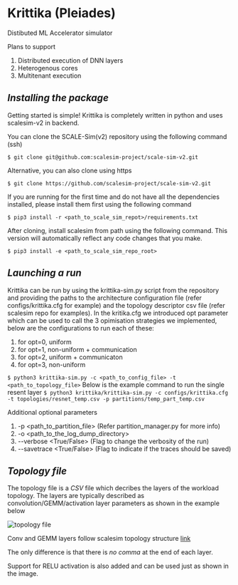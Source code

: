 # Krittika (Pleiades)
Distibuted ML Accelerator simulator

Plans to support
1. Distributed execution of DNN layers
2. Heterogenous cores
3. Multitenant execution

## *Installing the package*
Getting started is simple! Krittika is completely written in python and uses scalesim-v2 in backend.

You can clone the SCALE-Sim(v2) repository using the following command (ssh)

```$ git clone git@github.com:scalesim-project/scale-sim-v2.git```

Alternative, you can also clone using https 

```$ git clone https://github.com/scalesim-project/scale-sim-v2.git```

If you are running for the first time and do not have all the dependencies installed, please install them first using the following command

```$ pip3 install -r <path_to_scale_sim_repot>/requirements.txt```

After cloning, install scalesim from path using the following command. This version will automatically reflect any code changes that you make.

```$ pip3 install -e <path_to_scale_sim_repo_root>```

## *Launching a run*
Krittika can be run by using the krittika-sim.py script from the repository and providing the paths to the architecture configuration file (refer configs/krittika.cfg for example) and the topology descriptor csv file (refer scalesim repo for examples).
In the kritika.cfg we introduced opt parameter which can be used to call the 3 opimisation strategies we implemented, below are the configurations to run each of these:
1. for opt=0, uniform
2. for opt=1, non-uniform + communication
3. for opt=2, uniform + communicaton 
4. for opt=3, non-uniform   

```$ python3 krittika-sim.py -c <path_to_config_file> -t <path_to_topology_file>```
Below is the example command to run the single resent layer
```$ python3 krittika/krittika-sim.py -c configs/krittika.cfg -t topologies/resnet_temp.csv -p partitions/temp_part_temp.csv```

Additional optional parameters
1. -p <path_to_partition_file> (Refer partition_manager.py for more info)
2. -o <path_to_the_log_dump_directory> 
3. --verbose <True/False> (Flag to change the verbosity of the run)
4. --savetrace <True/False> (Flag to indicate if the traces should be saved)

## *Topology file*
The topology file is a *CSV* file which decribes the layers of the workload topology. The layers are typically described as convolution/GEMM/activation layer parameters as shown in the example below

![topology file](https://github.com/scalesim-project/krittika/blob/main/documentation/resources/topology%20file.png "topology file")

Conv and GEMM layers follow scalesim topology structure [link](https://scale-sim-project.readthedocs.io/en/latest/topology.html)

The only difference is that there is *no comma* at the end of each layer.

Support for RELU activation is also added and can be used just as shown in the image.
